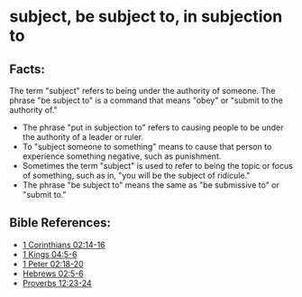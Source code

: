# subject, be subject to, in subjection to #

## Facts: ##

The term "subject" refers to being under the authority of someone. The phrase "be subject to" is a command that means "obey" or "submit to the authority of."

* The phrase "put in subjection to" refers to causing people to be under the authority of a leader or ruler.
* To "subject someone to something" means to cause that person to experience something negative, such as punishment.
* Sometimes the term "subject" is used to refer to being the topic or focus of something, such as in, "you will be the subject of ridicule."
* The phrase "be subject to" means the same as "be submissive to" or "submit to."



## Bible References: ##

* [1 Corinthians 02:14-16](en/tn/1co/help/02/14)
* [1 Kings 04:5-6](en/tn/1ki/help/04/05)
* [1 Peter 02:18-20](en/tn/1pe/help/02/18)
* [Hebrews 02:5-6](en/tn/heb/help/02/05)
* [Proverbs 12:23-24](en/tn/pro/help/12/23)
